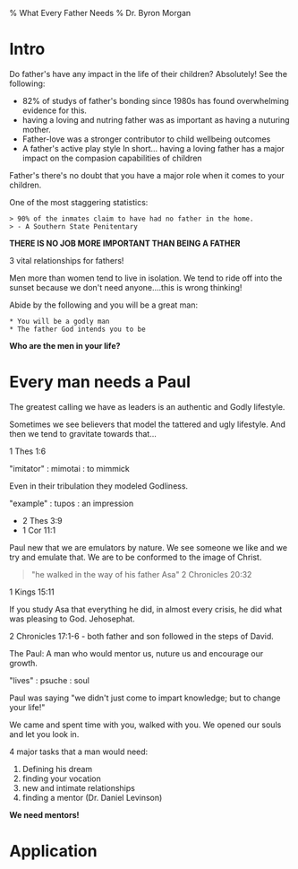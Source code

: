 % What Every Father Needs 
% Dr. Byron Morgan

# Intro

Do father's have any impact in the life of their children? Absolutely!
See the following: 

  * 82% of studys of father's bonding since 1980s has found overwhelming
    evidence for this.
  * having a loving and nutring father was as important as having a nuturing
    mother.
  * Father-love was a stronger contributor to child wellbeing outcomes
  * A father's active play style 
In short... having a loving father has a major impact on the compasion
capabilities of children

Father's there's no doubt that you have a major role when it comes to your
children.

One of the most staggering statistics: 
    
    > 90% of the inmates claim to have had no father in the home.
    > - A Southern State Penitentary

__THERE IS NO JOB MORE IMPORTANT THAN BEING A FATHER__

3 vital relationships for fathers!

Men more than women tend to live in isolation. We tend to ride off into the
sunset because we don't need anyone....this is wrong thinking!

Abide by the following and you will be a great man:

    * You will be a godly man
    * The father God intends you to be

__Who are the men in your life?__

# Every man needs a Paul

The greatest calling we have as leaders is an authentic and Godly lifestyle. 

Sometimes we see believers that model the tattered and ugly lifestyle. And then
we tend to gravitate towards that...

1 Thes 1:6

"imitator"
: mimotai
: to mimmick

Even in their tribulation they modeled Godliness.

"example"
: tupos
: an impression

* 2 Thes 3:9
* 1 Cor 11:1

Paul new that we are emulators by nature. We see someone we like and we try and
emulate that.  We are to be conformed to the image of Christ.

> "he walked in the way of his father Asa"
> 2 Chronicles 20:32

1 Kings 15:11

If you study Asa that everything he did, in almost every crisis, he did what
was pleasing to God. Jehosephat. 

2 Chronicles 17:1-6 - both father and son followed in the steps of David.

The Paul: A man who would mentor us, nuture us and encourage our growth.

"lives"
: psuche
: soul

Paul was saying "we didn't just come to impart knowledge; but to change your
life!"

We came and spent time with you, walked with you. We opened our souls and let
you look in.

4 major tasks that a man would need:

  1. Defining his dream
  1. finding your vocation
  1. new and intimate relationships
  1. finding a mentor
  (Dr. Daniel Levinson)

__We need mentors!__ 

# 

# 

# Application
